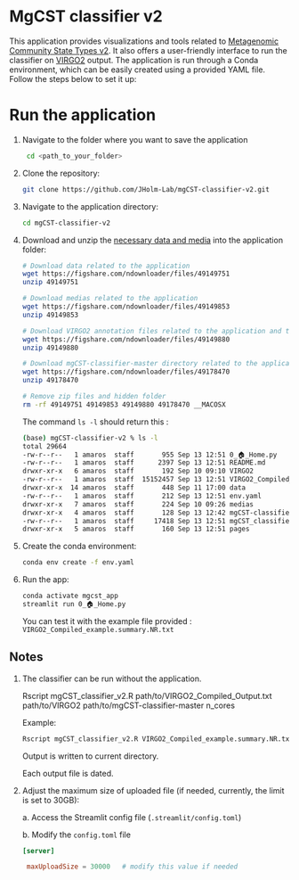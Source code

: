 # MgCST classifier v2

This application provides visualizations and tools related to [Metagenomic Community State Types v2](). It also offers a user-friendly interface to run the classifier on [VIRGO2]() output. The application is run through a Conda environment, which can be easily created using a provided YAML file. Follow the steps below to set it up:

# Run the application

1. Navigate to the folder where you want to save the application
   ```bash
    cd <path_to_your_folder>
   ```

2. Clone the repository:
    ```bash
    git clone https://github.com/JHolm-Lab/mgCST-classifier-v2.git
    ```
3. Navigate to the application directory:
    ```bash
    cd mgCST-classifier-v2
    ```
4. Download and unzip the [necessary data and media](https://figshare.com/account/home#/projects/220450) into the application folder:
    ```bash
    # Download data related to the application
    wget https://figshare.com/ndownloader/files/49149751
    unzip 49149751
    
    # Download medias related to the application
    wget https://figshare.com/ndownloader/files/49149853
    unzip 49149853
    
    # Download VIRGO2 annotation files related to the application and the classifier alone
    wget https://figshare.com/ndownloader/files/49149880
    unzip 49149880
    
    # Download mgCST-classifier-master directory related to the application and the classifier alone
    wget https://figshare.com/ndownloader/files/49178470
    unzip 49178470

    # Remove zip files and hidden folder
    rm -rf 49149751 49149853 49149880 49178470 __MACOSX 
    ```
   The command ```ls -l``` should return this :
   
    ```bash
   (base) mgCST-classifier-v2 % ls -l
   total 29664
   -rw-r--r--   1 amaros  staff       955 Sep 13 12:51 0_🏠_Home.py
   -rw-r--r--   1 amaros  staff      2397 Sep 13 12:51 README.md
   drwxr-xr-x   6 amaros  staff       192 Sep 10 09:10 VIRGO2
   -rw-r--r--   1 amaros  staff  15152457 Sep 13 12:51 VIRGO2_Compiled_example.summary.NR.txt
   drwxr-xr-x  14 amaros  staff       448 Sep 11 17:00 data
   -rw-r--r--   1 amaros  staff       212 Sep 13 12:51 env.yaml
   drwxr-xr-x   7 amaros  staff       224 Sep 10 09:26 medias
   drwxr-xr-x   4 amaros  staff       128 Sep 13 12:42 mgCST-classifier-master
   -rw-r--r--   1 amaros  staff     17418 Sep 13 12:51 mgCST_classifier_v2.R
   drwxr-xr-x   5 amaros  staff       160 Sep 13 12:51 pages
    ```
    
5. Create the conda environment:
    ```bash
    conda env create -f env.yaml
    ```
6. Run the app:
    ```bash
    conda activate mgcst_app
    streamlit run 0_🏠_Home.py
    ```

    You can test it with the example file provided : ```VIRGO2_Compiled_example.summary.NR.txt```

## Notes

1. The classifier can be run without the application.
   
   Rscript mgCST_classifier_v2.R path/to/VIRGO2_Compiled_Output.txt path/to/VIRGO2 path/to/mgCST-classifier-master n_cores
   
   Example:
   ```bash
   Rscript mgCST_classifier_v2.R VIRGO2_Compiled_example.summary.NR.txt ./VIRGO2 ./mgCST-classifier-master 4
   ```
   Output is written to current directory.

   Each output file is dated.

3. Adjust the maximum size of uploaded file (if needed, currently, the limit is set to 30GB):

   a. Access the Streamlit config file (```.streamlit/config.toml```)

   b. Modify the ```config.toml``` file
   ```toml
   [server]

    maxUploadSize = 30000   # modify this value if needed
   ```
